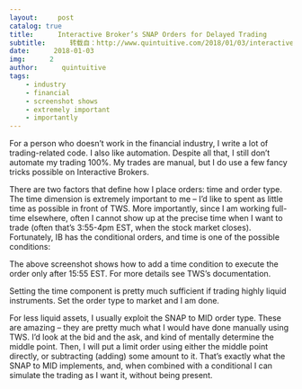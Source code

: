 ```yaml
---
layout:     post
catalog: true
title:      Interactive Broker’s SNAP Orders for Delayed Trading
subtitle:      转载自：http://www.quintuitive.com/2018/01/03/interactive-brokers-snap-orders-delayed-trading/
date:      2018-01-03
img:      2
author:      quintuitive
tags:
    - industry
    - financial
    - screenshot shows
    - extremely important
    - importantly
---
```





For a person who doesn’t work in the financial industry, I write a lot of trading-related code. I also like automation. Despite all that, I still don’t automate my trading 100%. My trades are manual, but I do use a few fancy tricks possible on Interactive Brokers.



There are two factors that define how I place orders: time and order type. The time dimension is extremely important to me – I’d like to spent as little time as possible in front of TWS. More importantly, since I am working full-time elsewhere, often I cannot show up at the precise time when I want to trade (often that’s 3:55-4pm EST, when the stock market closes). Fortunately, IB has the conditional orders, and time is one of the possible conditions:

The above screenshot shows how to add a time condition to execute the order only after 15:55 EST. For more details see TWS’s documentation.

Setting the time component is pretty much sufficient if trading highly liquid instruments. Set the order type to market and I am done.

For less liquid assets, I usually exploit the SNAP to MID order type. These are amazing – they are pretty much what I would have done manually using TWS. I’d look at the bid and the ask, and kind of mentally determine the middle point. Then, I will put a limit order using either the middle point directly, or subtracting (adding) some amount to it. That’s exactly what the SNAP to MID implements, and, when combined with a conditional I can simulate the trading as I want it, without being present.






